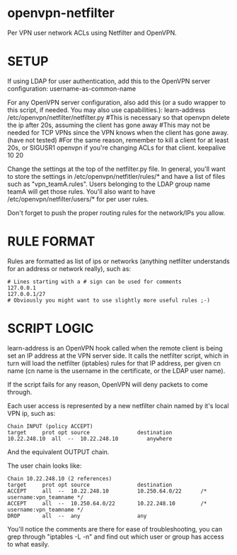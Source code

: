 openvpn-netfilter
=================

Per VPN user network ACLs using Netfilter and OpenVPN.

SETUP
=====

If using LDAP for user authentication, add this to the OpenVPN server configuration:
    username-as-common-name

For any OpenVPN server configuration, also add this (or a sudo wrapper to this script, if needed. You may also use capabilities.):
    learn-address /etc/openvpn/netfilter/netfilter.py
    #This is necessary so that openvpn delete the ip after 20s, assuming the client has gone away
    #This may not be needed for TCP VPNs since the VPN knows when the client has gone away. (have not tested)
    #For the same reason, remember to kill a client for at least 20s, or SIGUSR1 openvpn if you're changing ACLs for that client.
    keepalive 10 20

Change the settings at the top of the netfilter.py file. In general, you'll want to store the settings in /etc/openvpn/netfitler/rules/* and have a list of files such as "vpn_teamA.rules". Users belonging to the LDAP group name teamA will get those rules.
You'll also want to have /etc/openvpn/netfilter/users/* for per user rules.

Don't forget to push the proper routing rules for the network/IPs you allow.

RULE FORMAT
===========
Rules are formatted as list of ips or networks (anything netfilter understands for an address or network really), such as:

    # Lines starting with a # sign can be used for comments
    127.0.0.1
    127.0.0.1/27
    # Obviously you might want to use slightly more useful rules ;-)

SCRIPT LOGIC
============

learn-address is an OpenVPN hook called when the remote client is being set an IP address at the VPN server side. It calls the netfilter script, which in turn will load the netfilter (iptables) rules for that IP address, per given cn name (cn name is the username in the certificate, or the LDAP user name).

If the script fails for any reason, OpenVPN will deny packets to come through.

Each user access is represented by a new netfilter chain named by it's local VPN ip, such as:

    Chain INPUT (policy ACCEPT)
    target     prot opt source               destination         
    10.22.248.10  all  --  10.22.248.10         anywhere 

And the equivalent OUTPUT chain.


The user chain looks like:

    Chain 10.22.248.10 (2 references)
    target     prot opt source               destination         
    ACCEPT     all  --  10.22.248.10         10.250.64.0/22      /* username:vpn_teamname */ 
    ACCEPT     all  --  10.250.64.0/22       10.22.248.10        /* username:vpn_teamname */
    DROP       all  --  any                  any


You'll notice the comments are there for ease of troubleshooting, you can grep through "iptables -L -n" and find out which user or group has access to what easily.
